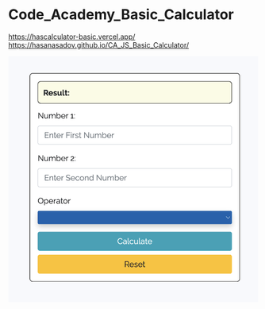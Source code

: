 # Code_Academy_Basic_Calculator

https://hascalculator-basic.vercel.app/
https://hasanasadov.github.io/CA_JS_Basic_Calculator/

<img title="result" alt="Result" src="result.png">
